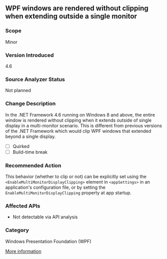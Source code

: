 ## WPF windows are rendered without clipping when extending outside a single monitor

### Scope
Minor

### Version Introduced
4.6

### Source Analyzer Status
Not planned

### Change Description
In the .NET Framework 4.6 running on Windows 8 and above, the entire window is rendered without clipping when it extends outside of single display in a multi-monitor scenario. This is different from previous versions of the .NET Framework which would clip WPF windows that extended beyond a single display.

- [ ] Quirked
- [ ] Build-time break

### Recommended Action
This behavior (whether to clip or not) can be explicitly set using the `<EnableMultiMonitorDisplayClipping>` element in `<appSettings>` in an application's configuration file, or by setting the `EnableMultiMonitorDisplayClipping` property at app startup.

### Affected APIs
* Not detectable via API analysis

### Category
Windows Presentation Foundation (WPF)

[More information](https://msdn.microsoft.com/en-us/library/dn833125(v=vs.110).aspx#WPF)

<!-- breaking change id: 135 -->
